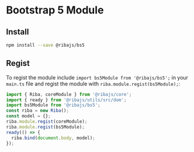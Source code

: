 # Bootstrap 5 Module

## Install

```bash
npm install --save @ribajs/bs5
```

## Regist

To regist the module include `import bs5Module from '@ribajs/bs5';` in your `main.ts` file and regist the module with `riba.module.regist(bs5Module);`:

```ts
import { Riba, coreModule } from '@ribajs/core';
import { ready } from '@ribajs/utils/src/dom';
import bs5Module from '@ribajs/bs5';
const riba = new Riba();
const model = {};
riba.module.regist(coreModule);
riba.module.regist(bs5Module);
ready(() => {
  riba.bind(document.body, model);
});
```

